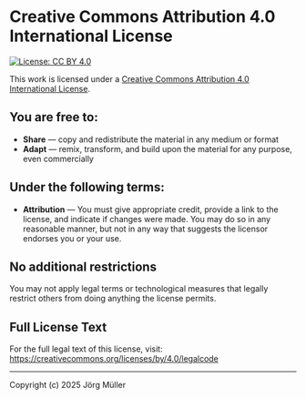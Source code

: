 # Creative Commons Attribution 4.0 International License

[![License: CC BY 4.0](https://img.shields.io/badge/License-CC%20BY%204.0-lightgrey.svg)](https://creativecommons.org/licenses/by/4.0/)

This work is licensed under a [Creative Commons Attribution 4.0 International License](https://creativecommons.org/licenses/by/4.0/).

## You are free to:

- **Share** — copy and redistribute the material in any medium or format
- **Adapt** — remix, transform, and build upon the material for any purpose, even commercially

## Under the following terms:

- **Attribution** — You must give appropriate credit, provide a link to the license, and indicate if changes were made. You may do so in any reasonable manner, but not in any way that suggests the licensor endorses you or your use.

## No additional restrictions

You may not apply legal terms or technological measures that legally restrict others from doing anything the license permits.

## Full License Text

For the full legal text of this license, visit:
https://creativecommons.org/licenses/by/4.0/legalcode

---

Copyright (c) 2025 Jörg Müller